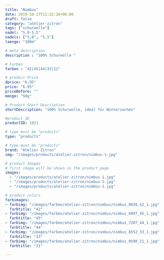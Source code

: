 ```yaml
---
title: "Nimbus"
date: 2019-10-17T11:22:16+06:00
draft: false
category: "atelier-zitron"
tags: ["schurwolle"]	
nadel: "5,0-5,5" 
nadels: ["5,0", "5,5"] 
laenge: "100m"	

# meta description
description : "100% Schurwolle "

# Farben
farben : "42|45|44|33|21"

# product Price
dprice: "6,95"
price: "6.95"
priceBefore: ""
menge: "50g"

# Product Short Description
shortDescription: "100% Schurwolle, ideal für Wintersachen"

#product ID
productID: 1021

# type must be "products"
type: "products"

# type must be "products"
brand: "Atelier Zitron"
img: "/images/products/atelier-zitron/nimbus-1.jpg"   

# product Images
# first image will be shown in the product page
images:
  - "/images/products/atelier-zitron/nimbus-1.jpg"
  - "/images/products/atelier-zitron/nimbus-2.jpg"
  - "/images/products/atelier-zitron/nimbus-1.jpg"

# product colors
farbimages:
- farbimg: "/images/farben/atelier-zitron/nimbus/nimbus_0838_42_1.jpg"	
  farbtitle: "42"
- farbimg: "/images/farben/atelier-zitron/nimbus/nimbus_6997_45_1.jpg"	
  farbtitle: "45"
- farbimg: "/images/farben/atelier-zitron/nimbus/nimbus_7207_44_1.jpg"	
  farbtitle: "44"
- farbimg: "/images/farben/atelier-zitron/nimbus/nimbus_8552_33_1.jpg"	
  farbtitle: "33"
- farbimg: "/images/farben/atelier-zitron/nimbus/nimbus_8590_21_1.jpg"	
  farbtitle: "21"

---
```



